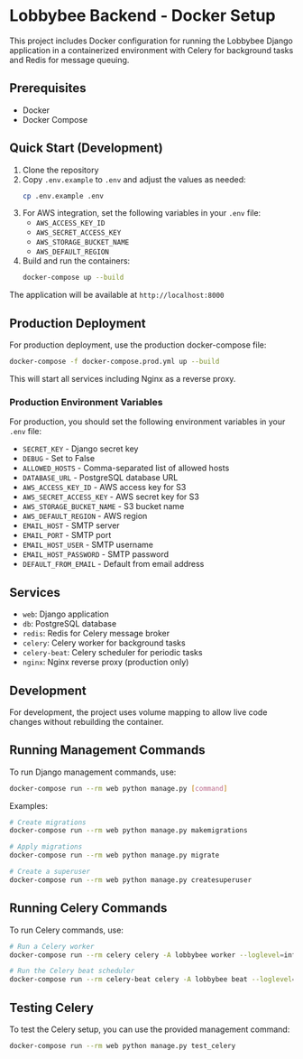 # Lobbybee Backend - Docker Setup

This project includes Docker configuration for running the Lobbybee Django application in a containerized environment with Celery for background tasks and Redis for message queuing.

## Prerequisites

- Docker
- Docker Compose

## Quick Start (Development)

1. Clone the repository
2. Copy `.env.example` to `.env` and adjust the values as needed:
   ```bash
   cp .env.example .env
   ```
3. For AWS integration, set the following variables in your `.env` file:
   - `AWS_ACCESS_KEY_ID`
   - `AWS_SECRET_ACCESS_KEY`
   - `AWS_STORAGE_BUCKET_NAME`
   - `AWS_DEFAULT_REGION`
4. Build and run the containers:
   ```bash
   docker-compose up --build
   ```

The application will be available at `http://localhost:8000`

## Production Deployment

For production deployment, use the production docker-compose file:

```bash
docker-compose -f docker-compose.prod.yml up --build
```

This will start all services including Nginx as a reverse proxy.

### Production Environment Variables

For production, you should set the following environment variables in your `.env` file:
- `SECRET_KEY` - Django secret key
- `DEBUG` - Set to False
- `ALLOWED_HOSTS` - Comma-separated list of allowed hosts
- `DATABASE_URL` - PostgreSQL database URL
- `AWS_ACCESS_KEY_ID` - AWS access key for S3
- `AWS_SECRET_ACCESS_KEY` - AWS secret key for S3
- `AWS_STORAGE_BUCKET_NAME` - S3 bucket name
- `AWS_DEFAULT_REGION` - AWS region
- `EMAIL_HOST` - SMTP server
- `EMAIL_PORT` - SMTP port
- `EMAIL_HOST_USER` - SMTP username
- `EMAIL_HOST_PASSWORD` - SMTP password
- `DEFAULT_FROM_EMAIL` - Default from email address

## Services

- `web`: Django application
- `db`: PostgreSQL database
- `redis`: Redis for Celery message broker
- `celery`: Celery worker for background tasks
- `celery-beat`: Celery scheduler for periodic tasks
- `nginx`: Nginx reverse proxy (production only)

## Development

For development, the project uses volume mapping to allow live code changes without rebuilding the container.

## Running Management Commands

To run Django management commands, use:
```bash
docker-compose run --rm web python manage.py [command]
```

Examples:
```bash
# Create migrations
docker-compose run --rm web python manage.py makemigrations

# Apply migrations
docker-compose run --rm web python manage.py migrate

# Create a superuser
docker-compose run --rm web python manage.py createsuperuser
```

## Running Celery Commands

To run Celery commands, use:
```bash
# Run a Celery worker
docker-compose run --rm celery celery -A lobbybee worker --loglevel=info

# Run the Celery beat scheduler
docker-compose run --rm celery-beat celery -A lobbybee beat --loglevel=info
```

## Testing Celery

To test the Celery setup, you can use the provided management command:
```bash
docker-compose run --rm web python manage.py test_celery
```